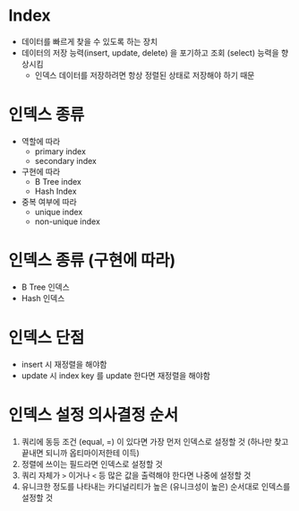 # Index

- 데이터를 빠르게 찾을 수 있도록 하는 장치
- 데이터의 저장 능력(insert, update, delete) 을 포기하고 조회 (select) 능력을 향상시킴
  - 인덱스 데이터를 저장하려면 항상 정렬된 상태로 저장해야 하기 때문

# 인덱스 종류

- 역할에 따라
  - primary index
  - secondary index
- 구현에 따라
  - B Tree index
  - Hash Index
- 중복 여부에 따라
  - unique index
  - non-unique index

# 인덱스 종류 (구현에 따라)

- B Tree 인덱스
- Hash 인덱스

# 인덱스 단점

- insert 시 재정렬을 해야함
- update 시 index key 를 update 한다면 재정렬을 해야함

# 인덱스 설정 의사결정 순서

1. 쿼리에 동등 조건 (equal, =) 이 있다면 가장 먼저 인덱스로 설정할 것 (하나만 찾고 끝내면 되니까 옵티마이저한테 이득)
2. 정렬에 쓰이는 필드라면 인덱스로 설정할 것
3. 쿼리 자체가 `>` 이거나 `<` 등 많은 값을 출력해야 한다면 나중에 설정할 것
4. 유니크한 정도를 나타내는 카디널리티가 높은 (유니크성이 높은) 순서대로 인덱스를 설정할 것
